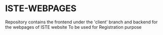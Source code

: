 # ISTE-WEBPAGES
Repository contains the frontend under the 'client' branch and backend for the webpages of ISTE website
To be used for Registration purpose 
